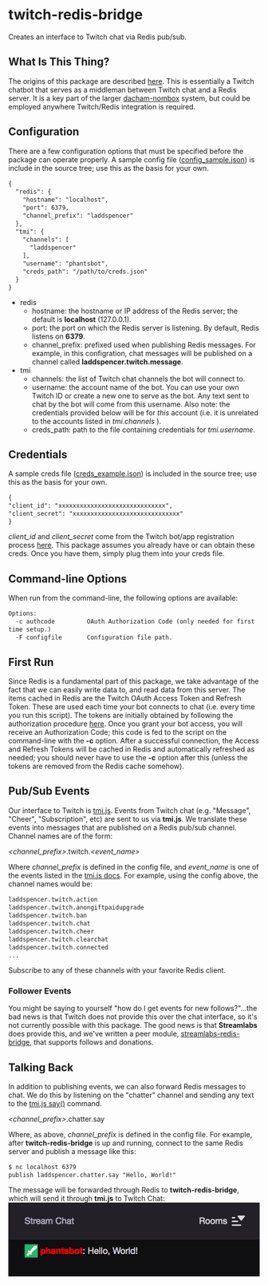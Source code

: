 # twitch-redis-bridge
Creates an interface to Twitch chat via Redis pub/sub.

## What Is This Thing?
The origins of this package are described [here](https://github.com/laddspencer/twitch-auth/blob/master/README.md#example-code).
This is essentially a Twitch chatbot that serves as a middleman between Twitch chat and a Redis server. It is a key part of the
larger [dacham-nombox](https://github.com/laddspencer/dacham-nombox-server "DacHam-NomBox") system, but could be employed anywhere
Twitch/Redis integration is required.

## Configuration
There are a few configuration options that must be specified before the package can operate properly.
A sample config file ([config_sample.json](https://github.com/laddspencer/twitch-redis-bridge/blob/master/config_sample.json)) is include in the source tree; use this as the basis for your own.
```
{
  "redis": {
    "hostname": "localhost",
    "port": 6379,
    "channel_prefix": "laddspencer"
  },
  "tmi": {
    "channels": [
      "laddspencer"
    ],
    "username": "phantsbot",
    "creds_path": "/path/to/creds.json"
  }
}
```
- redis
  - hostname: the hostname or IP address of the Redis server; the default is **localhost** (127.0.0.1).
  - port: the port on which the Redis server is listening. By default, Redis listens on **6379**.
  - channel_prefix: prefixed used when publishing Redis messages. For example, in this configration, chat messages will be published on a channel called **laddspencer.twitch.message**.
- tmi
  - channels: the list of Twitch chat channels the bot will connect to.
  - username: the account name of the bot. You can use your own Twitch ID or create a new one to serve as the bot. Any text sent to chat by the bot will come from this username. Also note: the credentials provided below will be for *this* account (i.e. it is unrelated to the accounts listed in *tmi.channels* ).
  - creds_path: path to the file containing credentials for *tmi.username*.

## Credentials
A sample creds file ([creds_example.json](https://github.com/laddspencer/twitch-redis-bridge/blob/master/creds_example.json)) is included in the source tree; use this as the basis for your own.
```
{
"client_id": "xxxxxxxxxxxxxxxxxxxxxxxxxxxxxx",
"client_secret": "xxxxxxxxxxxxxxxxxxxxxxxxxxxxxx"
}
```
*client_id* and *client_secret* come from the Twitch bot/app registration process [here](https://dev.twitch.tv/docs/authentication/#registration). This package assumes you already have or can obtain these creds. Once you have them, simply plug them into your creds file.

## Command-line Options
When run from the command-line, the following options are available:
```
Options:
  -c authcode         OAuth Authorization Code (only needed for first time setup.)
  -F configfile       Configuration file path.
```

## First Run
Since Redis is a fundamental part of this package, we take advantage of the fact that we can easily write data to, and read data from this server. The items cached in Redis are the Twitch OAuth Access Token and Refresh Token. These are used each time your bot connects to chat (i.e. every time you run this script). The tokens are initially obtained by following the authorization procedure [here](https://dev.twitch.tv/docs/authentication/getting-tokens-oauth/#oauth-authorization-code-flow). Once you grant your bot access, you will receive an Authorization Code; this code is fed to the script on the command-line with the **-c** option. After a successful connection, the Access and Refresh Tokens will be cached in Redis and automatically refreshed as needed; you should never have to use the **-c** option after this (unless the tokens are removed from the Redis cache somehow).


## Pub/Sub Events
Our interface to Twitch is [tmi.js](https://www.npmjs.com/package/tmi.js). Events from Twitch chat (e.g. "Message", "Cheer", "Subscription", etc) are sent to us via **tmi.js**. We translate these events into messages that are published on a Redis pub/sub channel. Channel names are of the form:

*<channel_prefix>*.twitch.*<event_name>*

Where *channel_prefix* is defined in the config file, and *event_name* is one of the events listed in the [tmi.js docs](https://docs.tmijs.org/v1.4.2/Events.html). For example, using the config above, the channel names would be:

```
laddspencer.twitch.action
laddspencer.twitch.anongiftpaidupgrade
laddspencer.twitch.ban
laddspencer.twitch.chat
laddspencer.twitch.cheer
laddspencer.twitch.clearchat
laddspencer.twitch.connected
...
```
Subscribe to any of these channels with your favorite Redis client.

### Follower Events
You might be saying to yourself "how do I get events for new follows?"...the bad news is that Twitch does not provide this over the chat interface, so it's not currently possible with this package. The good news is that **Streamlabs** does provide this, and we've written a peer module, [streamlabs-redis-bridge](https://github.com/laddspencer/streamlabs-redis-bridge), that supports follows and donations.

## Talking Back
In addition to publishing events, we can also forward Redis messages to chat. We do this by listening on the "chatter" channel and sending any text to the [tmi.js say()](https://docs.tmijs.org/v1.4.2/Commands.html#say) command.

*<channel_prefix>*.chatter.say

Where, as above, *channel_prefix* is defined in the config file. For example, after **twitch-redis-bridge** is up and running, connect to the same Redis server and publish a message like this:

```
$ nc localhost 6379
publish laddspencer.chatter.say "Hello, World!"
```
The message will be forwarded through Redis to **twitch-redis-bridge**, which will send it through **tmi.js** to Twitch Chat:
![Twitch Chat Hello World](https://github.com/laddspencer/twitch-redis-bridge/blob/master/hello_world.png "Twitch Chat")
